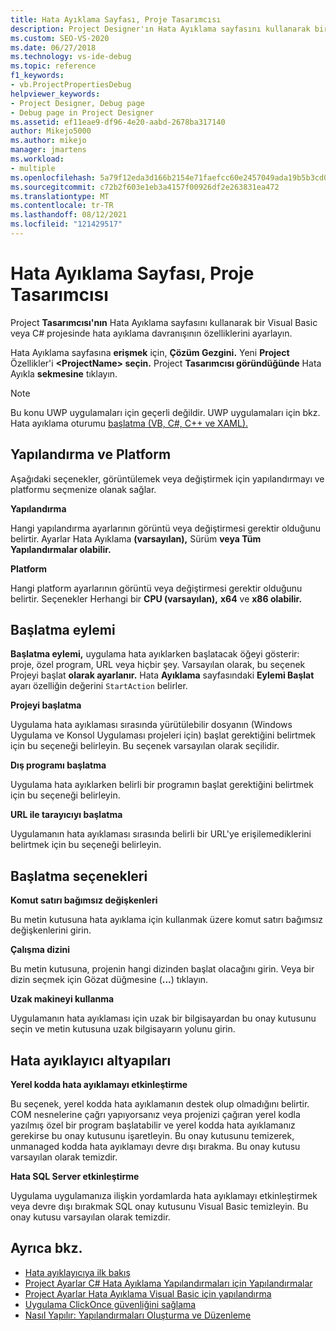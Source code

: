 ```yaml
---
title: Hata Ayıklama Sayfası, Proje Tasarımcısı
description: Project Designer'ın Hata Ayıklama sayfasını kullanarak bir Visual Basic veya C# projesinde hata ayıklama özelliklerini ayarlayın. Ayarların açıklamaları için bu makaleye bakın.
ms.custom: SEO-VS-2020
ms.date: 06/27/2018
ms.technology: vs-ide-debug
ms.topic: reference
f1_keywords:
- vb.ProjectPropertiesDebug
helpviewer_keywords:
- Project Designer, Debug page
- Debug page in Project Designer
ms.assetid: ef11eae9-df96-4e20-aabd-2678ba317140
author: Mikejo5000
ms.author: mikejo
manager: jmartens
ms.workload:
- multiple
ms.openlocfilehash: 5a79f12eda3d166b2154e71faefcc60e2457049ada19b5b3cd0d558e6c40e012
ms.sourcegitcommit: c72b2f603e1eb3a4157f00926df2e263831ea472
ms.translationtype: MT
ms.contentlocale: tr-TR
ms.lasthandoff: 08/12/2021
ms.locfileid: "121429517"
---
```

# <a name="debug-page-project-designer"></a>Hata Ayıklama Sayfası, Proje Tasarımcısı

Project  **Tasarımcısı'nın** Hata Ayıklama sayfasını kullanarak bir Visual Basic veya C# projesinde hata ayıklama davranışının özelliklerini ayarlayın.

Hata Ayıklama sayfasına **erişmek** için, **Çözüm Gezgini.** Yeni **Project** Özellikler'i **\<ProjectName> seçin.** Project **Tasarımcısı göründüğünde** Hata Ayıkla **sekmesine** tıklayın.

> [!NOTE]
> Bu konu UWP uygulamaları için geçerli değildir. UWP uygulamaları için bkz. Hata ayıklama oturumu [başlatma (VB, C#, C++ ve XAML).](../../debugger/start-a-debugging-session-for-a-store-app-in-visual-studio-vb-csharp-cpp-and-xaml.md)

## <a name="configuration-and-platform"></a>Yapılandırma ve Platform

Aşağıdaki seçenekler, görüntülemek veya değiştirmek için yapılandırmayı ve platformu seçmenize olanak sağlar.

**Yapılandırma**

Hangi yapılandırma ayarlarının görüntü veya değiştirmesi gerektir olduğunu belirtir. Ayarlar Hata Ayıklama **(varsayılan),** Sürüm **veya Tüm** **Yapılandırmalar olabilir.**

**Platform**

Hangi platform ayarlarının görüntü veya değiştirmesi gerektir olduğunu belirtir. Seçenekler Herhangi bir **CPU (varsayılan),** **x64** ve **x86 olabilir.**

## <a name="start-action"></a>Başlatma eylemi

**Başlatma eylemi,** uygulama hata ayıklarken başlatacak öğeyi gösterir: proje, özel program, URL veya hiçbir şey. Varsayılan olarak, bu seçenek Projeyi başlat **olarak ayarlanır.** Hata **Ayıklama** sayfasındaki **Eylemi Başlat** ayarı özelliğin değerini `StartAction` belirler.

**Projeyi başlatma**

Uygulama hata ayıklaması sırasında yürütülebilir dosyanın (Windows Uygulama ve Konsol Uygulaması projeleri için) başlat gerektiğini belirtmek için bu seçeneği belirleyin. Bu seçenek varsayılan olarak seçilidir.

**Dış programı başlatma**

Uygulama hata ayıklarken belirli bir programın başlat gerektiğini belirtmek için bu seçeneği belirleyin.

**URL ile tarayıcıyı başlatma**

Uygulamanın hata ayıklaması sırasında belirli bir URL'ye erişilemediklerini belirtmek için bu seçeneği belirleyin.

## <a name="start-options"></a>Başlatma seçenekleri

**Komut satırı bağımsız değişkenleri**

Bu metin kutusuna hata ayıklama için kullanmak üzere komut satırı bağımsız değişkenlerini girin.

**Çalışma dizini**

Bu metin kutusuna, projenin hangi dizinden başlat olacağını girin. Veya bir dizin seçmek için Gözat düğmesine (**...**) tıklayın.

**Uzak makineyi kullanma**

Uygulamanın hata ayıklaması için uzak bir bilgisayardan bu onay kutusunu seçin ve metin kutusuna uzak bilgisayarın yolunu girin.

## <a name="debugger-engines"></a>Hata ayıklayıcı altyapıları

**Yerel kodda hata ayıklamayı etkinleştirme**

Bu seçenek, yerel kodda hata ayıklamanın destek olup olmadığını belirtir. COM nesnelerine çağrı yapıyorsanız veya projenizi çağıran yerel kodla yazılmış özel bir program başlatabilir ve yerel kodda hata ayıklamanız gerekirse bu onay kutusunu işaretleyin. Bu onay kutusunu temizerek, unmanaged kodda hata ayıklamayı devre dışı bırakma. Bu onay kutusu varsayılan olarak temizdir.

**Hata SQL Server etkinleştirme**

Uygulama uygulamanıza ilişkin yordamlarda hata ayıklamayı etkinleştirmek veya devre dışı bırakmak SQL onay kutusunu Visual Basic temizleyin. Bu onay kutusu varsayılan olarak temizdir.

## <a name="see-also"></a>Ayrıca bkz.

- [Hata ayıklayıcıya ilk bakış](../../debugger/debugger-feature-tour.md)
- [Project Ayarlar C# Hata Ayıklama Yapılandırmaları için Yapılandırmalar](../../debugger/project-settings-for-csharp-debug-configurations.md)
- [Project Ayarlar Hata Ayıklama Visual Basic için yapılandırma](../../debugger/project-settings-for-a-visual-basic-debug-configuration.md)
- [Uygulama ClickOnce güvenliğini sağlama](../../deployment/securing-clickonce-applications.md)
- [Nasıl Yapılır: Yapılandırmaları Oluşturma ve Düzenleme](../../ide/how-to-create-and-edit-configurations.md)
